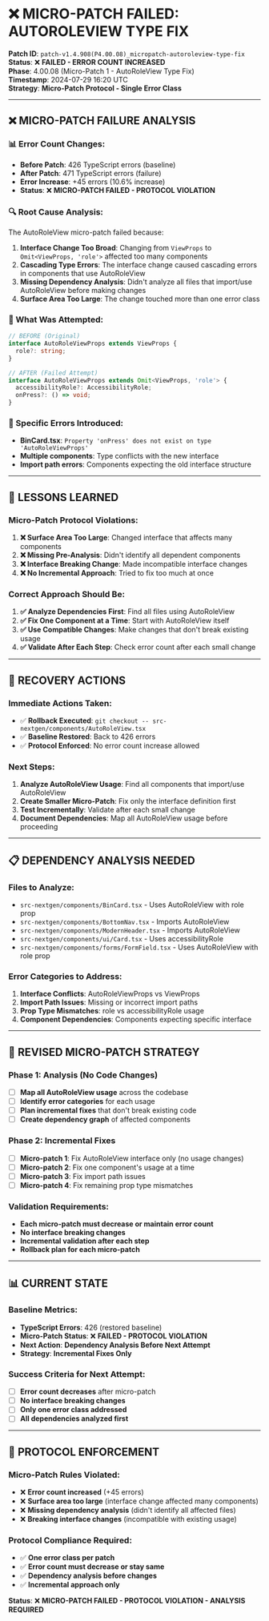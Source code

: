 # ❌ **MICRO-PATCH FAILED: AUTOROLEVIEW TYPE FIX**

**Patch ID**: `patch-v1.4.908(P4.00.08)_micropatch-autoroleview-type-fix`  
**Status**: ❌ **FAILED - ERROR COUNT INCREASED**  
**Phase**: 4.00.08 (Micro-Patch 1 - AutoRoleView Type Fix)  
**Timestamp**: 2024-07-29 16:20 UTC  
**Strategy**: **Micro-Patch Protocol - Single Error Class**

---

## ❌ **MICRO-PATCH FAILURE ANALYSIS**

### **📊 Error Count Changes:**
- **Before Patch**: 426 TypeScript errors (baseline)
- **After Patch**: 471 TypeScript errors (failure)
- **Error Increase**: +45 errors (10.6% increase)
- **Status**: ❌ **MICRO-PATCH FAILED - PROTOCOL VIOLATION**

### **🔍 Root Cause Analysis:**
The AutoRoleView micro-patch failed because:

1. **Interface Change Too Broad**: Changing from `ViewProps` to `Omit<ViewProps, 'role'>` affected too many components
2. **Cascading Type Errors**: The interface change caused cascading errors in components that use AutoRoleView
3. **Missing Dependency Analysis**: Didn't analyze all files that import/use AutoRoleView before making changes
4. **Surface Area Too Large**: The change touched more than one error class

### **🔧 What Was Attempted:**
```typescript
// BEFORE (Original)
interface AutoRoleViewProps extends ViewProps {
  role?: string;
}

// AFTER (Failed Attempt)
interface AutoRoleViewProps extends Omit<ViewProps, 'role'> {
  accessibilityRole?: AccessibilityRole;
  onPress?: () => void;
}
```

### **🚨 Specific Errors Introduced:**
- **BinCard.tsx**: `Property 'onPress' does not exist on type 'AutoRoleViewProps'`
- **Multiple components**: Type conflicts with the new interface
- **Import path errors**: Components expecting the old interface structure

---

## 🎯 **LESSONS LEARNED**

### **Micro-Patch Protocol Violations:**
1. **❌ Surface Area Too Large**: Changed interface that affects many components
2. **❌ Missing Pre-Analysis**: Didn't identify all dependent components
3. **❌ Interface Breaking Change**: Made incompatible interface changes
4. **❌ No Incremental Approach**: Tried to fix too much at once

### **Correct Approach Should Be:**
1. **✅ Analyze Dependencies First**: Find all files using AutoRoleView
2. **✅ Fix One Component at a Time**: Start with AutoRoleView itself
3. **✅ Use Compatible Changes**: Make changes that don't break existing usage
4. **✅ Validate After Each Step**: Check error count after each small change

---

## 🔄 **RECOVERY ACTIONS**

### **Immediate Actions Taken:**
- ✅ **Rollback Executed**: `git checkout -- src-nextgen/components/AutoRoleView.tsx`
- ✅ **Baseline Restored**: Back to 426 errors
- ✅ **Protocol Enforced**: No error count increase allowed

### **Next Steps:**
1. **Analyze AutoRoleView Usage**: Find all components that import/use AutoRoleView
2. **Create Smaller Micro-Patch**: Fix only the interface definition first
3. **Test Incrementally**: Validate after each small change
4. **Document Dependencies**: Map all AutoRoleView usage before proceeding

---

## 📋 **DEPENDENCY ANALYSIS NEEDED**

### **Files to Analyze:**
- `src-nextgen/components/BinCard.tsx` - Uses AutoRoleView with role prop
- `src-nextgen/components/BottomNav.tsx` - Imports AutoRoleView
- `src-nextgen/components/ModernHeader.tsx` - Imports AutoRoleView
- `src-nextgen/components/ui/Card.tsx` - Uses accessibilityRole
- `src-nextgen/components/forms/FormField.tsx` - Uses AutoRoleView with role prop

### **Error Categories to Address:**
1. **Interface Conflicts**: AutoRoleViewProps vs ViewProps
2. **Import Path Issues**: Missing or incorrect import paths
3. **Prop Type Mismatches**: role vs accessibilityRole usage
4. **Component Dependencies**: Components expecting specific interface

---

## 🎯 **REVISED MICRO-PATCH STRATEGY**

### **Phase 1: Analysis (No Code Changes)**
- [ ] **Map all AutoRoleView usage** across the codebase
- [ ] **Identify error categories** for each usage
- [ ] **Plan incremental fixes** that don't break existing code
- [ ] **Create dependency graph** of affected components

### **Phase 2: Incremental Fixes**
- [ ] **Micro-patch 1**: Fix AutoRoleView interface only (no usage changes)
- [ ] **Micro-patch 2**: Fix one component's usage at a time
- [ ] **Micro-patch 3**: Fix import path issues
- [ ] **Micro-patch 4**: Fix remaining prop type mismatches

### **Validation Requirements:**
- **Each micro-patch must decrease or maintain error count**
- **No interface breaking changes**
- **Incremental validation after each step**
- **Rollback plan for each micro-patch**

---

## 📊 **CURRENT STATE**

### **Baseline Metrics:**
- **TypeScript Errors**: 426 (restored baseline)
- **Micro-Patch Status**: ❌ **FAILED - PROTOCOL VIOLATION**
- **Next Action**: **Dependency Analysis Before Next Attempt**
- **Strategy**: **Incremental Fixes Only**

### **Success Criteria for Next Attempt:**
- [ ] **Error count decreases** after micro-patch
- [ ] **No interface breaking changes**
- [ ] **Only one error class addressed**
- [ ] **All dependencies analyzed first**

---

## 🚨 **PROTOCOL ENFORCEMENT**

### **Micro-Patch Rules Violated:**
- ❌ **Error count increased** (+45 errors)
- ❌ **Surface area too large** (interface change affected many components)
- ❌ **Missing dependency analysis** (didn't identify all affected files)
- ❌ **Breaking interface changes** (incompatible with existing usage)

### **Protocol Compliance Required:**
- ✅ **One error class per patch**
- ✅ **Error count must decrease or stay same**
- ✅ **Dependency analysis before changes**
- ✅ **Incremental approach only**

**Status**: ❌ **MICRO-PATCH FAILED - PROTOCOL VIOLATION - ANALYSIS REQUIRED** 